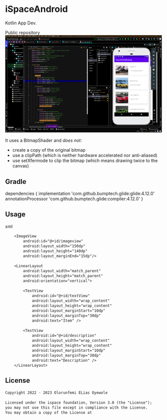 # iSpaceAndroid
 Kotlin App Dev.

Public repository
![Screenshot](https://github.com/KingElias-1/iSpaceAndroid/blob/main/RecyclerViewEvening/Screenshot%20(55).png)

It uses a BitmapShader and *does not*:
* create a copy of the original bitmap
* use a clipPath (which is neither hardware accelerated nor anti-aliased)
* use setXfermode to clip the bitmap (which means drawing twice to the canvas)

Gradle
------

dependencies {
    implementation 'com.github.bumptech.glide:glide:4.12.0'
    annotationProcessor 'com.github.bumptech.glide:compiler:4.12.0'
}


Usage
-----
xml
 <LinearLayout
        android:layout_width="match_parent"
        android:layout_height="wrap_content"
        android:orientation="horizontal"
        android:padding="5dp">

        <ImageView
            android:id="@+id/imageview"
            android:layout_width="150dp"
            android:layout_height="140dp"
            android:layout_marginEnd="15dp"/>

        <LinearLayout
            android:layout_width="match_parent"
            android:layout_height="match_parent"
            android:orientation="vertical">

            <TextView
                android:id="@+id/textView"
                android:layout_width="wrap_content"
                android:layout_height="wrap_content"
                android:layout_marginStart="10dp"
                android:layout_marginTop="30dp"
                android:text="Item" />

            <TextView
                android:id="@+id/description"
                android:layout_width="wrap_content"
                android:layout_height="wrap_content"
                android:layout_marginStart="10dp"
                android:layout_marginTop="30dp"
                android:text="Description" />
        </LinearLayout>
		


License
-------

    Copyright 2022 - 2023 Olorunfemi ELias Oyewole

    Licensed under the ispace foundation, Version 3.0 (the "License");
    you may not use this file except in compliance with the License.
    You may obtain a copy of the License at